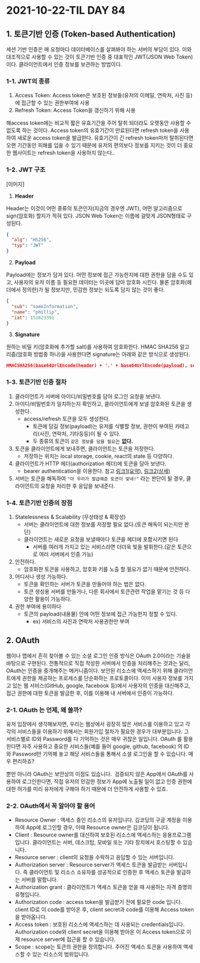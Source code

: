 # 2021-10-22-TIL DAY 84

## 1. 토큰기반 인증 (Token-based Authentication)

세션 기반 인증은 매 요청마다 데이터베이스를 살펴봐야 하는 서버의 부담이 있다. 이와 대조적으로 사용할 수 있는 것이 토큰기반 인증 중 대표적인 JWT(JSON Web Token)이다. 클라이언트에서 인증 정보를 보관하는 방법이다.  

### 1-1. **JWT의 종류**

1. Access Token: Access token은 보호된 정보들(유저의 이메일, 연락처, 사진 등)에 접근할 수 있는 권한부여에 사용
2. Refresh Token: Access Token을 갱신하기 위해 사용

해access token에는 비교적 짧은 유효기간을 주어 탈취 되더라도 오랫동안 사용할 수 없도록 하는 것이다. Access token의 유효기간이 만료된다면 refresh token을 사용하여 새로운 access token을 발급한다. 유효기간이 긴 refresh token마저 탈취된다면 오랜 기간동안 피해를 입을 수 있기 때문에 유저의 편의보다 정보를 지키는 것이 더 중요한 웹사이트는 refresh token을 사용하지 않는다..

### 1-2. JWT 구조

[이미지]

1. **Header**

Header는 이것이 어떤 종류의 토큰인지(지금의 경우엔 JWT), 어떤 알고리즘으로 sign(암호화) 할지가 적혀 있다. JSON Web Token는 이름에 걸맞게 JSON형태로 구성된다.

```json
{
  "alg": "HS256",
  "typ": "JWT"
}
```

2. **Payload**

Payload에는 정보가 담겨 있다. 어떤 정보에 접근 가능한지에 대한 권한을 담을 수도 있고, 사용자의 유저 이름 등 필요한 데이터는 이곳에 담아 암호화 시킨다. 물론 암호화(헤더에서 정의한)가 될 정보지만, 민감한 정보는 되도록 담지 않는 것이 좋다.

```json
{
  "sub": "someInformation",
  "name": "phillip",
  "iat": 151623391
}
```

3. **Signature**

원하는 비밀 키(암호화에 추가할 salt)를 사용하여 암호화한다. HMAC SHA256 알고리즘(암호화 방법중 하나)을 사용한다면 signature는 아래와 같은 방식으로 생성된다.

```json
HMACSHA256(base64UrlEncode(header) + '.' + base64UrlEncode(payload), secret);
```

### 1-3. **토큰기반 인증 절차**

1. 클라이언트가 서버에 아이디/비밀번호를 담아 로그인 요청을 보낸다.
2. 아이디/비밀번호가 일치하는지 확인하고, 클라이언트에게 보낼 암호화된 토큰을 생성한다.
    - access/refresh 토큰을 모두 생성한다.
        - 토큰에 담길 정보(payload)는 유저를 식별할 정보, 권한이 부여된 카테고리(사진, 연락처, 기타등등)이 될 수 있다.
        - 두 종류의 토큰이 `같은 정보를 담을 필요`는 **없다.**
3. 토큰을 클라이언트에게 보내주면, 클라이언트는 토큰을 저장한다.
    - 저장하는 위치는 local storage, cookie, react의 state 등 다양하다.
4. 클라이언트가 HTTP 헤더(authorization 헤더)에 토큰을 담아 보낸다.
    - bearer authentication을 이용한다. 참고 [링크1(요약)](https://learning.postman.com/docs/sending-requests/authorization/#bearer-token), [링크2(상세)](https://tools.ietf.org/html/rfc6750)
5. 서버는 토큰을 해독하여 `"아 우리가 발급해준 토큰이 맞네!"` 라는 판단이 될 경우, 클라이언트의 요청을 처리한 후 응답을 보내준다.

### 1-4. **토큰기반 인증의 장점**

1. Statelessness & Scalability (무상태성 & 확장성)
    - 서버는 클라이언트에 대한 정보를 저장할 필요 없다.(토큰 해독이 되는지만 판단)
    - 클라이언트는 새로운 요청을 보낼때마다 토큰을 헤더에 포함시키면 된다
        - 서버를 여러개 가지고 있는 서비스라면 더더욱 빛을 발휘한다.(같은 토큰으로 여러 서버에서 인증 가능)
2. 안전하다.
    - 암호화한 토큰을 사용하고, 암호화 키를 노출 할 필요가 없기 때문에 안전하다.
3. 어디서나 생성 가능하다.
    - 토큰을 확인하는 서버가 토큰을 만들어야 하는 법은 없다.
    - 토큰 생성용 서버를 만들거나, 다른 회사에서 토큰관련 작업을 맡기는 것 등 다양한 활용이 가능하다.
4. 권한 부여에 용이하다
    - 토큰의 payload(내용물) 안에 어떤 정보에 접근 가능한지 정할 수 있다.
        - ex) 서비스의 사진과 연락처 사용권한만 부여
        

## 2. OAuth

웹이나 앱에서 흔히 찾아볼 수 있는 소셜 로그인 인증 방식은 OAuth 2.0이라는 기술을 바탕으로 구현된다. 전통적으로 직접 작성한 서버에서 인증을 처리해주는 것과는 달리, OAuth는 인증을 중개해주는 메커니즘이다. 보안된 리소스에 액세스하기 위해 클라이언트에게 권한을 제공하는 프로세스를 단순화하는 프로토콜이다. 이미 사용자 정보를 가지고 있는 웹 서비스(GitHub, google, facebook 등)에서 사용자의 인증을 대신해주고, 접근 권한에 대한 토큰을 발급한 후, 이를 이용해 내 서버에서 인증이 가능하다.

### 2-1. OAuth 는 언제, 왜 쓸까?

유저 입장에서 생각해보자면, 우리는 웹상에서 굉장히 많은 서비스를 이용하고 있고 각각의 서비스들을 이용하기 위해서는 회원가입 절차가 필요한 경우가 대부분입니다. 그 서비스별로 ID와 Password를 다 기억하는 것은 매우 귀찮은 일입니다. OAuth 를 활용한다면 자주 사용하고 중요한 서비스들(예를 들어 google, github, facebook) 의 ID와 Password만 기억해 놓고 해당 서비스들을 통해서 소셜 로그인을 할 수 있습니다. 매우 편리하죠?

뿐만 아니라 OAuth는 보안상의 이점도 있습니다.  검증되지 않은 App에서 OAuth를 사용하여 로그인한다면, 직접 유저의 민감한 정보가 App에 노출될 일이 없고 인증 권한에 대한 허가를 미리 유저에게 구해야 하기 때문에 더 안전하게 사용할 수 있죠.

### 2-2. OAuth에서 꼭 알아야 할 용어

- Resource Owner : 액세스 중인 리소스의 유저입니다. 김코딩의 구글 계정을 이용하여 App에 로그인할 경우, 이때 Resource owner은 김코딩이 됩니다.
- Client : Resource owner를 대신하여 보호된 리소스에 액세스하는 응용프로그램입니다. 클라이언트는 서버, 데스크탑, 모바일 또는 기타 장치에서 호스팅할 수 있습니다.
- Resource server : client의 요청을 수락하고 응답할 수 있는 서버입니다.
- Authorization server : Resource server가 액세스 토큰을 발급받는 서버입니다. 즉 클라이언트 및 리소스 소유자를 성공적으로 인증한 후 액세스 토큰을 발급하는 서버를 말합니다.
- Authorization grant : 클라이언트가 액세스 토큰을 얻을 때 사용하는 자격 증명의 유형입니다.
- Authorization code : access token을 발급받기 전에 필요한 code 입니다. client ID로 이 code를 받아온 후, client secret과 code를 이용해 Access token 을 받아옵니다.
- Access token : 보호된 리소스에 액세스하는 데 사용되는 credentials입니다. Authorization code와 client secret을 이용해 받아온 이 Access token으로 이제 resource server에 접근을 할 수 있습니다.
- Scope : scope는 토큰의 권한을 정의합니다. 주어진 액세스 토큰을 사용하여 액세스할 수 있는 리소스의 범위입니다.
